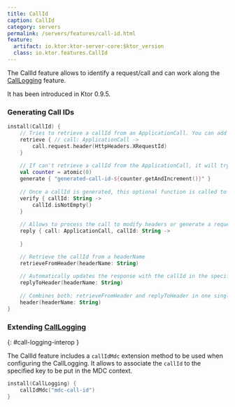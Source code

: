 ```yaml
---
title: CallId
caption: CallId
category: servers
permalink: /servers/features/call-id.html
feature:
  artifact: io.ktor:ktor-server-core:$ktor_version
  class: io.ktor.features.CallId
---
```


The CallId feature allows to identify a request/call and can work along the [CallLogging](/servers/features/call-logging.html) feature.

It has been introduced in Ktor 0.9.5.

### Generating Call IDs 

```kotlin
install(CallId) {
    // Tries to retrieve a callId from an ApplicationCall. You can add several retrievers and all will be executed coalescing until one of them is not null.  
    retrieve { // call: ApplicationCall ->
        call.request.header(HttpHeaders.XRequestId)
    }
    
    // If can't retrieve a callId from the ApplicationCall, it will try the generate blocks coalescing until one of them is not null.
    val counter = atomic(0)
    generate { "generated-call-id-${counter.getAndIncrement()}" }
    
    // Once a callId is generated, this optional function is called to verify if the retrieved or generated callId String is valid. 
    verify { callId: String ->
        callId.isNotEmpty()
    }
    
    // Allows to process the call to modify headers or generate a request from the callId
    reply { call: ApplicationCall, callId: String ->
    
    }

    // Retrieve the callId from a headerName
    retrieveFromHeader(headerName: String)
    
    // Automatically updates the response with the callId in the specified headerName
    replyToHeader(headerName: String)
    
    // Combines both: retrieveFromHeader and replyToHeader in one single call
    header(headerName: String)
}
```

### Extending [CallLogging](/servers/features/call-logging.html)
{: #call-logging-interop }

The CallId feature includes a `callIdMdc` extension method to be used when configuring the CallLogging.
It allows to associate the `callId` to the specified key to be put in the MDC context. 

```kotlin
install(CallLogging) {
    callIdMdc("mdc-call-id")
}
```
